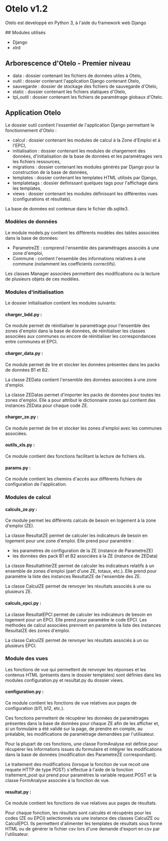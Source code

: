 # Otelo v1.2

Otelo est developpé en Python 3, à l'aide du framework web Django

## Modules utilisés

- Django
- xlrd

## Arborescence d'Otelo - Premier niveau

- data : dossier contenant les fichiers de données utiles à Otelo,
- outil : dossier contenant l'application Django contenant Otelo,
- sauvegarde : dossier de stockage des fichiers de sauvegarde d'Otelo,
- static : dossier contenant les fichiers statiques d'Otelo,
- tpl_outil : dossier contenant les fichiers de paramètrage globaux d'Otelo.

## Application Otelo

Le dossier outil contient l'essentiel de l'application Django permettant le fonctionnement d'Otelo :

- calcul : dossier contenant les modules de calcul à la Zone d'Emploi et à l'EPCI,
- initialisation : dossier contenant les modules de chargement des données, d'initialisation de la base de données et les paramètrages vers les fichiers ressources,
- migrations : dossier contenant les modules générés par Django pour la construction de la base de données,
- templates : dossier contenant les templates HTML utilisés par Django,
- templatetags : dossier definissant quelques tags pour l'affichage dans les templates,
- views : dossier contenant les modules définissant les différentes vues (configurations et résultats).

La base de données est contenue dans le fichier db.sqlite3.

### Modèles de données

Le module models.py contient les différents modèles des tables associées dans la base de données:

- ParametreZE : comprend l'ensemble des paramétrages associés à une zone d'emploi,
- Commune : contient l'ensemble des informations relatives à une commune (notamment les coefficients correctifs).

Les classes Manager associées permettent des modifications ou la lecture de plusieurs objets de ces modèles.

### Modules d'initialisation

Le dossier initialisation contient les modules suivants:

#### charger_bdd.py : 

Ce module permet de réinitialiser le paramètrage pour l'ensemble des zones d'emploi dans la base de données, de réinitialiser les classes associées aux communes ou encore de réinitialiser les correspondances entre communes et EPCI.

#### charger_data.py :

Ce module permet de lire et stocker les données présentes dans les packs de données B1 et B2.

La classe ZEData contient l'ensemble des données associées à une zone d'emploi.

La classe ZEDatas permet d'importer les packs de données pour toutes les zones d'emploi. Elle a pour attribut le dictionnaire zones qui contient des instances ZEData pour chaque code ZE.

#### charger_ze.py :

Ce module permet de lire et stocker les zones d'emploi avec les communes associées.

#### outils_xls.py :

Ce module contient des fonctions facilitant la lecture de fichiers xls.

#### params.py :

Ce module contient les chemins d'accès aux différents fichiers de configuration de l'application.

### Modules de calcul

#### calculs_ze.py :

Ce module permet les différents calculs de besoin en logement à la zone d'emploi (ZE).

La classe ResultatZE permet de calculer les indicateurs de besoin en logement pour une zone d'emploi. Elle prend pour paramètre :

- les parametres de configuration de la ZE (instance de ParametreZE)
- les données des pack B1 et B2 associées à la ZE (instance de ZEData)

La classe ResultatInterZE permet de calculer les indicateurs relatifs à un ensemble de zones d'emploi (part d'une ZE, totaux, etc.). Elle prend pour paramètre la liste des instances ResultatZE de l'ensemble des ZE.

La classe CalculZE permet de renvoyer les résultats associés à une ou plusieurs ZE. 

#### calculs_epci.py :

La classe ResultatEPCI permet de calculer les indicateurs de besoin en logement pour un EPCI. Elle prend pour paramètre le code EPCI. Les methodes de calcul associées prennent en paramètre la liste des instances ResultatZE des zones d'emploi.

La classe CalculZE permet de renvoyer les résultats associés à un ou plusieurs EPCI. 

### Module des vues

Les fonctions de vue qui permettent de renvoyer les réponses et les contenus HTML (présents dans le dossier templates) sont définies dans les modules configuration.py et resultat.py du dossier views.

#### configuration.py :

Ce module contient les fonctions de vue relatives aux pages de configuration (b11, b12, etc.).

Ces fonctions permettent de récupérer les données de paramétrages présentes dans la base de données pour chaque ZE afin de les afficher et, si un formulaire a été validé sur la page, de prendre en compte, au préalable, les modifications de paramètrage demandées par l'utilisateur.

Pour la plupart de ces fonctions, une classe FormAnalyse est définie pour récupérer les informations issues du formulaire et intégrer les modifications dans la base de données (modification des ParametreZE correspondant).

Le traitement des modifications (lorsque la fonction de vue recoit une requete HTTP de type POST) s'effectue à l'aide de la fonction traitement_post qui prend pour paramètres la variable request.POST et la classe FormAnalyse associée à la fonction de vue.

#### resultat.py :

Ce module contient les fonctions de vue relatives aux pages de résultats.

Pour chaque fonction, les résultats sont calculés et récupérés pour les codes (ZE ou EPCI) selectionnés via une instance des classes CalculZE ou CalculEPCI. Ils permettent d'alimenter les templates de résultats sous forme HTML ou de générer le fichier csv lors d'une demande d'export en csv par l'utilisateur.





 



 


